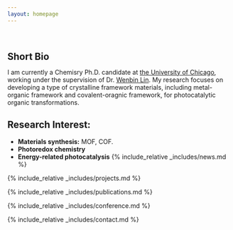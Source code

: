 ```yaml
---
layout: homepage
---
```


<h1 id="about-me"></h1>

<h2 style="margin: 60px 0px 10px;">Short Bio</h2>

I am currently a Chemisry Ph.D. candidate at [the University of Chicago](https://chemistry.uchicago.edu), working under the supervision of Dr. [Wenbin Lin](https://chemistry.uchicago.edu/faculty/wenbin-lin). My research focuses on developing a type of crystalline framework materials, including metal-organic framework and covalent-oragnic framework, for photocatalytic organic transformations.
## Research Interest:
- **Materials synthesis:** MOF, COF.
- **Photoredox chemistry**
- **Energy-related photocatalysis**
{% include_relative _includes/news.md %}

{% include_relative _includes/projects.md %}

{% include_relative _includes/publications.md %}

{% include_relative _includes/conference.md %}

{% include_relative _includes/contact.md %}
<!-- <strong style="color:#e74d3c; font-weight:600"><strong style="color:#e74d3c; font-weight:600">I am currently on the 2023-2024 academic job market, looking for faculty positions in CS, CSE, ECE, IEOR, etc., related to Artificial Intelligence, Computer Vision, and Machine Learning. Please feel free to contact me if you are interested. I am also happy to give talks on my research in related seminars.</strong></strong> -->


<!-- 
{% include_relative _includes/publications.md %}

{% include_relative _includes/teaching.md %}

{% include_relative _includes/talks.md %}

{% include_relative _includes/services.md %}


 -->
